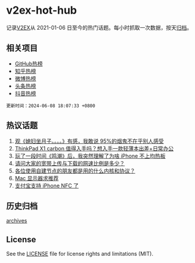 # v2ex-hot-hub

 记录[V2EX](https://www.v2ex.com/)从 2021-01-06 日至今的热门话题。每小时抓取一次数据，按天[归档](archives)。
 
 ## 相关项目

- [GitHub热榜](https://github.com/snaildev/github-hot-hub)
- [知乎热榜](https://github.com/snaildev/zhihu-hot-hub)
- [微博热榜](https://github.com/snaildev/weibo-hot-hub)
- [头条热榜](https://github.com/snaildev/toutiao-hot-hub)
- [抖音热榜](https://github.com/snaildev/douyin-hot-hub)


 `更新时间：2024-06-08 18:07:33 +0800`

## 热议话题

1. [观《媳妇坐月子。。。。》有感，我敢说 95%的烟鬼不在乎别人感受](https://www.v2ex.com/t/1047883)
1. [ThinkPad X1 carbon 值得入手吗？想入手一款轻薄本出差+日常办公](https://www.v2ex.com/t/1047871)
1. [玩了一段时间《鸣潮》后，我突然理解了为啥 iPhone 不上均热板](https://www.v2ex.com/t/1047794)
1. [请问大家的宽带上传与下载的网速比例是多少？](https://www.v2ex.com/t/1047789)
1. [各位使用自建节点的朋友都是用的什么内核和协议？](https://www.v2ex.com/t/1047885)
1. [Mac 显示器求推荐](https://www.v2ex.com/t/1047890)
1. [支付宝支持 iPhone NFC 了](https://www.v2ex.com/t/1047855)

## 历史归档

[archives](archives)

## License

See the [LICENSE](LICENSE) file for license rights and limitations (MIT).
